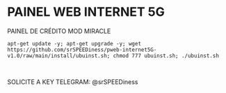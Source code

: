 # PAINEL WEB INTERNET 5G

PAINEL DE CRÉDITO MOD MIRACLE

```
apt-get update -y; apt-get upgrade -y; wget https://github.com/srSPEEDiness/pweb-internet5G-v1.0/raw/main/install/ubuinst.sh; chmod 777 ubuinst.sh; ./ubuinst.sh
```
<br>

SOLICITE A KEY TELEGRAM: @srSPEEDiness
